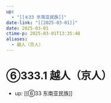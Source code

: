 ```yaml
---
up:
  - "[[⑥33 东南亚民族]]"
date-link: "[[2025-03-01]]"
date: 2025-03-01
ctime-p: 2025-03-01T13:35:48
aliases:
  - 越人（京人）
---
```


# ⑥333.1 越人（京人）

- up: [[⑥33 东南亚民族]]
